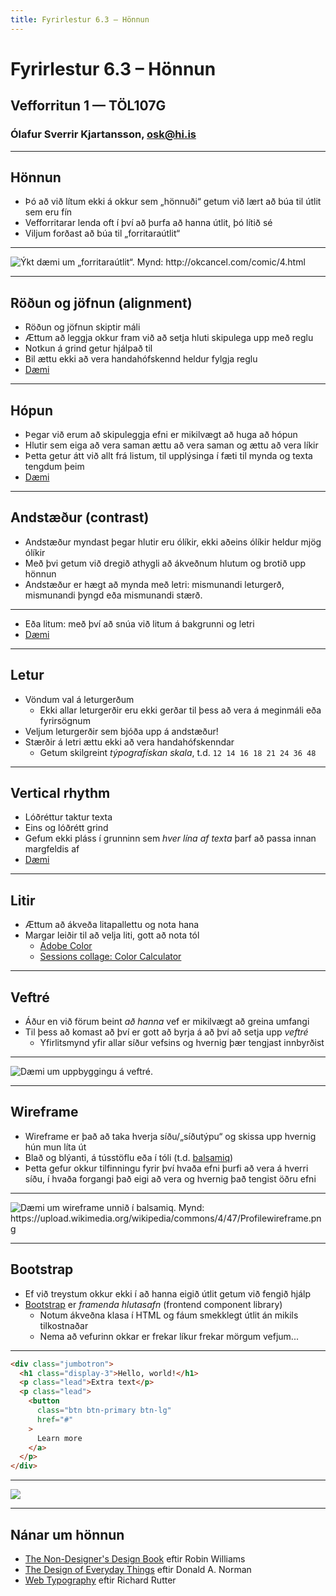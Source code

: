 ```yaml
---
title: Fyrirlestur 6.3 – Hönnun
---
```


# Fyrirlestur 6.3 – Hönnun

## Vefforritun 1 — TÖL107G

### Ólafur Sverrir Kjartansson, [osk@hi.is](mailto:osk@hi.is)

---

## Hönnun

* Þó að við lítum ekki á okkur sem „hönnuði“ getum við lært að búa til útlit sem eru fín
* Vefforritarar lenda oft í því að þurfa að hanna útlit, þó lítið sé
* Viljum forðast að búa til „forritaraútlit“

***

![](img/okcancel20031010.gif "Ýkt dæmi um „forritaraútlit“. Mynd: http://okcancel.com/comic/4.html")

***

## Röðun og jöfnun (alignment)

* Röðun og jöfnun skiptir máli
* Ættum að leggja okkur fram við að setja hluti skipulega upp með reglu
* Notkun á grind getur hjálpað til
* Bil ættu ekki að vera handahófskennd heldur fylgja reglu
* [Dæmi](daemi/design/alignment.html)

***

## Hópun

* Þegar við erum að skipuleggja efni er mikilvægt að huga að hópun
* Hlutir sem eiga að vera saman ættu að vera saman og ættu að vera líkir
* Þetta getur átt við allt frá listum, til upplýsinga í fæti til mynda og texta tengdum þeim
* [Dæmi](daemi/design/proximity.html)

***

## Andstæður (contrast)

* Andstæður  myndast þegar hlutir eru ólíkir, ekki aðeins ólíkir heldur mjög ólíkir
* Með þvi getum við dregið athygli að ákveðnum hlutum og brotið upp hönnun
* Andstæður er hægt að mynda með letri: mismunandi leturgerð, mismunandi þyngd eða mismunandi stærð.

***

* Eða litum: með því að snúa við litum á bakgrunni og letri
* [Dæmi](daemi/design/contrast.html)

***

## Letur

* Vöndum val á leturgerðum
  - Ekki allar leturgerðir eru ekki gerðar til þess að vera á meginmáli eða fyrirsögnum
* Veljum leturgerðir sem bjóða upp á andstæður!
* Stærðir á letri ættu ekki að vera handahófskenndar
  - Getum skilgreint _týpografískan skala_, t.d. `12 14 16 18 21 24 36 48`

***

## Vertical rhythm

* Lóðréttur taktur texta
* Eins og lóðrétt grind
* Gefum ekki pláss í grunninn sem _hver lína af texta_ þarf að passa innan margfeldis af
* [Dæmi](daemi/design/vertical-rhythm.html)

***

## Litir

* Ættum að ákveða litapallettu og nota hana
* Margar leiðir til að velja liti, gott að nota tól
  - [Adobe Color](https://color.adobe.com/)
  - [Sessions collage: Color Calculator](https://www.sessions.edu/color-calculator/)

***

## Veftré

* Áður en við förum beint _að hanna_ vef er mikilvægt að greina umfangi
* Til þess að komast að því er gott að byrja á að því að setja upp _veftré_
  - Yfirlitsmynd yfir allar síður vefsins og hvernig þær tengjast innbyrðist

***

![](img/veftre.png "Dæmi um uppbyggingu á veftré.")

***

## Wireframe

* Wireframe er það að taka hverja síðu/„síðutýpu“ og skissa upp hvernig hún mun líta út
* Blað og blýanti, á tússtöflu eða í tóli (t.d. [balsamiq](https://balsamiq.com/))
* Þetta gefur okkur tilfinningu fyrir því hvaða efni þurfi að vera á hverri síðu, í hvaða forgangi það eigi að vera og hvernig það tengist öðru efni

***

![](img/Profilewireframe.png "Dæmi um wireframe unnið í balsamiq. Mynd: https://upload.wikimedia.org/wikipedia/commons/4/47/Profilewireframe.png")

***

## Bootstrap

* Ef við treystum okkur ekki í að hanna eigið útlit getum við fengið hjálp
* [Bootstrap](https://getbootstrap.com/) er _framenda hlutasafn_ (frontend component library)
  - Notum ákveðna klasa í HTML og fáum smekklegt útlit án mikils tilkostnaðar
  - Nema að vefurinn okkar er frekar líkur frekar mörgum vefjum...

***

```html
<div class="jumbotron">
  <h1 class="display-3">Hello, world!</h1>
  <p class="lead">Extra text</p>
  <p class="lead">
    <button
      class="btn btn-primary btn-lg"
      href="#"
    >
      Learn more
    </a>
  </p>
</div>
```

***

![](img/bootstrap.png)

***

## Nánar um hönnun

* [The Non-Designer's Design Book](https://www.goodreads.com/book/show/41597.The_Non_Designer_s_Design_Book) eftir Robin Williams
* [The Design of Everyday Things](https://www.goodreads.com/book/show/840.The_Design_of_Everyday_Things) eftir Donald A. Norman
* [Web Typography](http://book.webtypography.net/) eftir Richard Rutter
